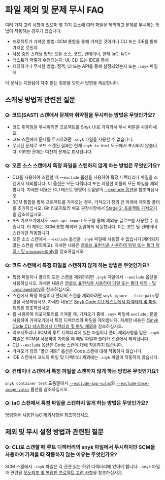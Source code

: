 # 파일 제외 및 문제 무시 FAQ

여러 가지 고려 사항이 있으며 몇 가지 요소에 따라 파일을 제외하고 문제를 무시하는 방법이 작동하는 경우가 있습니다:

* 프로젝트가 가져온 방법: SCM 통합을 통해 가져온 것이거나 CLI 또는 IDE를 통해 가져온 것인지
* 사용 중인 스캐닝 방법: 오픈 소스, 코드, 컨테이너, 현재 IaC, IaC+
* 테스트가 어떻게 수행되는지: UI, CLI 또는 IDE를 통해
* 제외하거나 무시한 방법: 정책, UI 또는 API를 통해 설정되었는지 또는 `.snyk` 파일에

이 문서는 지원팀이 자주 받는 질문을 모아서 답변을 제공합니다.

## 스캐닝 방법과 관련된 질문

### Q: 코드(SAST) 스캔에서 문제와 취약점을 무시하는 방법은 무엇인가요?

* 코드 취약점을 무시하려면 프로젝트를 Snyk UI로 가져와서 무시 버튼을 사용하세요.
* 코드 스캔에서 문제를 무시하려면 `.snyk` 파일을 사용할 수 없습니다.
* 무시된 문제로 코드 스캔된 결과는 현재 `snyk-to-html` 도구에서 표시되지 않습니다. 이러한 문제는 여전히 문제로 표시됩니다.

### Q: 오픈 소스 스캔에서 특정 파일을 스캔하지 않게 하는 방법은 무엇인가요?

* CLI를 사용하여 스캔할 때 --`exclude` 옵션을 사용하여 특정 디렉터리나 파일을 스캔에서 제외합니다. 이 옵션은 모든 디렉터리 또는 지정한 이름의 모든 파일을 제외합니다. 자세한 내용은 CLI 테스트 명령어 도움말의 [--exclude 옵션](../../../snyk-cli/commands/test.md#exclude-less-than-name-greater-than-less-than-name-greater-than-...greater-than)을 참조하십시오.
* SCM 통합을 통해 프로젝트를 가져오는 경우, 가져오기 창의 맨 아래에 제외할 폴더를 추가하십시오. Git 리포지토리 배포 권장사항에서 [Stage 2: 프로젝트 가져오기](../../../scm-ide-and-ci-cd-integrations/snyk-scm-integrations/introduction-to-git-repository-integrations/deployment-recommendations-for-scm-integrations.md#stage-2-import-projects)을 참조하십시오.
* API 가져오기에서도 `snyk-api-import` 도구를 통해 제외용 글로브를 사용할 수 있습니다. 이 제외는 SCM 통합 제외와 동일하게 작동합니다. 이는 코드 및 컨테이너 스캔에만 작동합니다.
* 오픈 소스 스캔에서 `--exclude` 옵션을 `.snyk` 파일에 사용할 수 없습니다(제어되지 않는 스캔을 제외하고). 자세한 내용은 [글로브 표현식을 사용하여 파일 또는 폴더 제외 - 및 `unmanaged`only](../../../snyk-cli/commands/ignore.md#ignore-files-or-folders-using-glob-expression-snyk-code-and-unmanaged-only)을 참조하십시오.

### Q: 코드 스캔에서 특정 파일을 스캔하지 않게 하는 방법은 무엇인가요?

* 특정 파일이나 폴더의 모든 스캔을 제외하려면 `.snyk` 파일에서 `--exclude` 옵션을 사용하십시오. 자세한 내용은 [글로브 표현식을 사용하여 파일 또는 폴더 제외 - 및 `unmanaged`only](../../../snyk-cli/commands/ignore.md#ignore-files-or-folders-using-glob-expression-snyk-code-and-unmanaged-only)을 참조하십시오.
* 스캔에서 특정 파일이나 폴더의 스캔을 제외하려면 `snyk ignore --file-path` 명령을 사용하십시오. 자세한 내용은 [Snyk Code CLI 테스트에서 디렉터리 및 파일 제외](../../../snyk-cli/scan-and-maintain-projects-using-the-cli/snyk-cli-for-snyk-code/exclude-directories-and-files-from-snyk-code-cli-tests.md)을 참조하십시오.
* 를 사용하여 리포지토리를 가져올 때, 가져오기 중에 `.snyk` 파일에 `exclude:` 문을 사용하여 가져오기에서 특정 디렉터리와 파일을 제외합니다. 자세한 내용은 [{Snyk Code CLI 테스트에서 디렉터리 및 파일 제외](../../../snyk-cli/scan-and-maintain-projects-using-the-cli/snyk-cli-for-snyk-code/exclude-directories-and-files-from-snyk-code-cli-tests.md)을 참조하십시오.
* 리포지토리나 SCM의 루트 디렉터리에 있는 파일이나 폴더 제외사항을 담은 `.snyk` 파일은 SCM을 사용하여 가져올 때 해당 파일과 폴더가 스캔에서 제외됩니다.
* CLI `--exclude` 옵션은 Code 스캔에 대해 작동하지 않습니다.
* 가져오기 창의 "폴더 제외" 옵션은 Code 스캔에 대해 작동하지 않습니다.
* IDE 스캔에서 코드의 파일 및 디렉터리 제외에는 `.snyk` 파일이 작동하지 않습니다.

### Q: 컨테이너 스캔에서 특정 파일을 스캔하지 않게 하는 방법은 무엇인가요?

`snyk container test` 도움말에서 [`--exclude-app-vulns`](../../../snyk-cli/commands/container-test.md#exclude-app-vulns)와 [`--exclude-base-image-vulns`](../../../snyk-cli/commands/container-test.md#exclude-base-image-vulns) 옵션을 참조하십시오.

### Q: IaC 스캔에서 특정 파일을 스캔하지 않게 하는 방법은 무엇인가요?

[명령줄을 사용한 IaC 제외사항](../../../snyk-cli/scan-and-maintain-projects-using-the-cli/snyk-cli-for-iac/iac-exclusions-using-the-command-line.md)을 참조하십시오.

## 제외 및 무시 설정 방법과 관련된 질문

### Q: CLI로 스캔할 때 루트 디렉터리의 snyk 파일에서 무시하지만 SCM을 사용하여 가져올 때 작동하지 않는 이유는 무엇인가요?

SCM 스캔에서 `.snyk` 파일은 각 관련 있는 하위 디렉터리에 있어야 합니다. `.snyk` 파일과 관련된 [모노리포 및 복잡한 프로젝트 고려 사항](../../policies/the-.snyk-file.md#monorepos-and-complex-project-considerations)을 참조하십시오.
